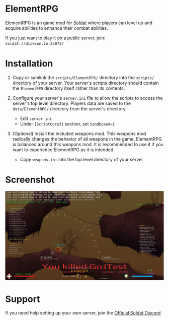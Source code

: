 # ElementRPG

ElementRPG is an game mod for [Soldat](https://www.soldat.pl/) where players
can level up and acquire abilities to enhance their combat abilities.

If you just want to play it on a public server, join:
`soldat://dickson.io:23073/`

# Installation

1. Copy or symlink the `scripts/ElementRPG/` directory into the `scripts/`
   directory of your server. Your server's scripts directory should contain
   the `ElementRPG` directory itself rather than its contents.

2. Configure your server's `server.ini` file to allow the scripts to access the
   server's top level directory. Players data are saved to the
   `data/ElementRPG/` directory from the server's directory.
   * Edit `server.ini`
   * Under `[ScriptCore3]` section, set `Sandboxed=1`

3. (Optional) Install the included weapons mod. This weapons mod radically
   changes the behavior of all weapons in the game. ElementRPG is balanced
   around this weapons mod. It is recommended to use it if you want to
   experience ElementRPG as it is intended.
   * Copy `weapons.ini` into the top level directory of your server

# Screenshot

<img src="./res/screenshot.jpg" />

# Support

If you need help setting up your own server, join the [Official Soldat
Discord](https://discordapp.com/invite/soldat)
